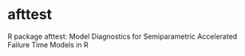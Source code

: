 # afttest
R package afttest: Model Diagnostics for Semiparametric Accelerated Failure Time Models in R
